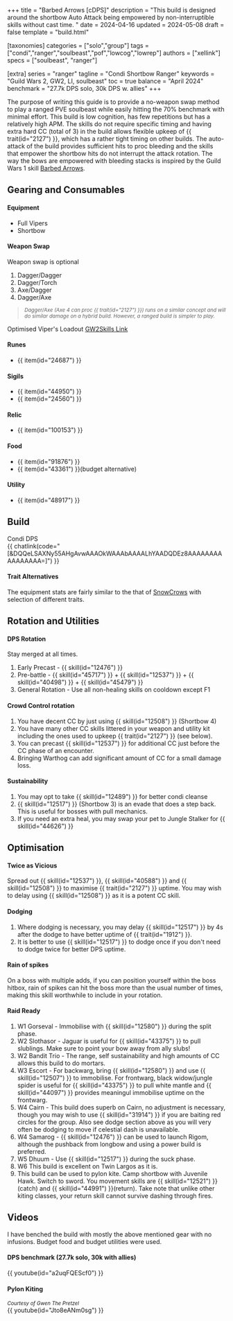 +++
title = "Barbed Arrows [cDPS]"
description = "This build is designed around the shortbow Auto Attack being empowered by non-interruptible skills without cast time. "
date = 2024-04-16
updated = 2024-05-08
draft = false
template = "build.html"

[taxonomies]
categories = ["solo","group"]
tags = ["condi","ranger","soulbeast","pof","lowcog","lowrep"]
authors = ["xellink"]
specs = ["soulbeast", "ranger"]

[extra]
series = "ranger"
tagline = "Condi Shortbow Ranger"
keywords = "Guild Wars 2, GW2, LI, soulbeast"
toc = true
balance = "April 2024"
benchmark = "27.7k DPS solo, 30k DPS w. allies"
+++

The purpose of writing this guide is to provide a no-weapon swap method to play a ranged PVE soulbeast while easily hitting the 70% benchmark with minimal effort. This build is low cognition, has few repetitions but has a relatively high APM. The skills do not require specific timing and having extra hard CC (total of 3) in the build allows flexible upkeep of {{ trait(id="2127") }}, which has a rather tight timing on other builds. The auto-attack of the build provides sufficient hits to proc bleeding and the skills that empower the shortbow hits do not interrupt the attack rotation. The way the bows are empowered with bleeding stacks is inspired by the Guild Wars 1 skill [Barbed Arrows](https://wiki.guildwars.com/wiki/Barbed_Arrows).


## Gearing and Consumables
#### Equipment
- Full Vipers
- Shortbow

#### Weapon Swap
Weapon swap is optional
1. Dagger/Dagger
2. Dagger/Torch
3. Axe/Dagger
4. Dagger/Axe

> <small>*Dagger/Axe (Axe 4 can proc {{ trait(id="2127") }}) runs on a similar concept and will do similar damage on a hybrid build. However, a ranged build is simpler to play.*</small>

Optimised Viper's Loadout
[GW2Skills Link](http://gw2skills.net/editor/?POQAUlZUw+YSMKmJWaXXP3Umqdn5B-DSJYmRB/YEPBCVAGOGAQFA-e)

#### Runes
- {{ item(id="24687") }}

#### Sigils
- {{ item(id="44950") }}
- {{ item(id="24560") }}

#### Relic
- {{ item(id="100153") }}

#### Food
- {{ item(id="91876") }}
- {{ item(id="43361") }}(budget alternative)

#### Utility
- {{ item(id="48917") }} 

## Build
Condi DPS\
{{ chatlink(code="[&DQQeLSAXNy55AHgAvwAAAOkWAAAbAAAALhYAADQDEz8AAAAAAAAAAAAAAAA=]") }}

#### Trait Alternatives
The equipment stats are fairly similar to the that of [SnowCrows](https://snowcrows.com/builds/raids/ranger/condition-soulbeast) with selection of different traits.

## Rotation and Utilities
#### DPS Rotation
Stay merged at all times. 
1. Early Precast - {{ skill(id="12476") }}
2. Pre-battle - {{ skill(id="45717") }} + {{ skill(id="12537") }} + {{ skill(id="40498") }} + {{ skill(id="45479") }}
3. General Rotation - Use all non-healing skills on cooldown except F1

#### Crowd Control rotation
1. You have decent CC by just using {{ skill(id="12508") }} (Shortbow 4)
2. You have many other CC skills littered in your weapon and utility kit including the ones used to upkeep {{ trait(id="2127") }} (see below). 
3. You can precast {{ skill(id="12537") }} for additional CC just before the CC phase of an encounter.
4. Bringing Warthog can add significant amount of CC for a small damage loss.


#### Sustainability
1. You may opt to take {{ skill(id="12489") }} for better condi cleanse
2. {{ skill(id="12517") }} (Shortbow 3) is an evade that does a step back. This is useful for bosses with pull mechanics.
3. If you need an extra heal, you may swap your pet to Jungle Stalker for {{ skill(id="44626") }}


## Optimisation
#### Twice as Vicious
Spread out {{ skill(id="12537") }}, {{ skill(id="40588") }} and {{ skill(id="12508") }} to maximise {{ trait(id="2127") }} uptime. You may wish to delay using {{ skill(id="12508") }} as it is a potent CC skill.


#### Dodging
1. Where dodging is necessary, you may delay {{ skill(id="12517") }} by 4s after the dodge to have better uptime of {{ trait(id="1912") }}. 
2. It is better to use {{ skill(id="12517") }} to dodge once if you don't need to dodge twice for better DPS uptime. 

#### Rain of spikes
On a boss with multiple adds, if you can position yourself within the boss hitbox, rain of spikes can hit the boss more than the usual number of times, making this skill worthwhile to include in your rotation. 

#### Raid Ready
1. W1 Gorseval - Immobilise with {{ skill(id="12580") }} during the split phase.
2. W2 Slothasor - Jaguar is useful for {{ skill(id="43375") }} to pull slublings. Make sure to point your bow away from ally slubs!
3. W2 Bandit Trio - The range, self sustainability and high amounts of CC allows this build to do mortars.
4. W3 Escort - For backwarg, bring {{ skill(id="12580") }} and use {{ skill(id="12507") }} to immobilise. For frontwarg, black widow/jungle spider is useful for {{ skill(id="43375") }} to pull white mantle and {{ skill(id="44097") }} provides meaningul immobilise uptime on the frontwarg.
5. W4 Cairn - This build does superb on Cairn, no adjustment is necessary, though you may wish to use {{ skill(id="31914") }} if you are baiting red circles for the group. Also see dodge section above as you will very often be dodging to move if celestial dash is unavailable.
6. W4 Samarog - {{ skill(id="12476") }} can be used to launch Rigom, although the pushback from longbow and using a power build is preferred.
7. W5 Dhuum - Use {{ skill(id="12517") }} during the suck phase.
8. W6 This build is excellent on Twin Largos as it is.
9. This build can be used to pylon kite. Camp shortbow with Juvenile Hawk. Switch to sword. You movement skills are {{ skill(id="12521") }} (catch) and {{ skill(id="44991") }}(return). Take note that unlike other kiting classes, your return skill cannot survive dashing through fires.

## Videos
I have benched the build with mostly the above mentioned gear with no infusions. Budget food and budget utilities were used.

#### DPS benchmark (27.7k solo, 30k with allies)
{{ youtube(id="a2uqFQEScf0") }}

#### Pylon Kiting
<small>*Courtesy of Gwen The Pretzel*</small>\
{{ youtube(id="Jto8eANm0sg") }}

